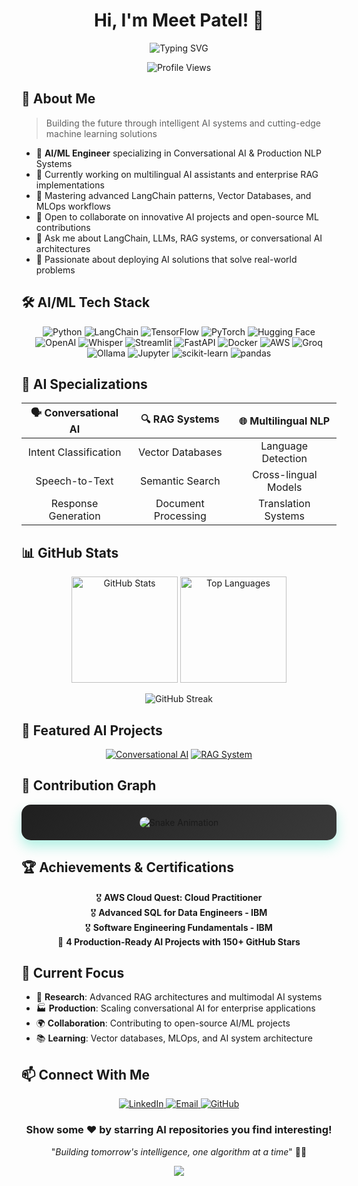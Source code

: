 <h1 align="center">Hi, I'm Meet Patel! 👋</h1>

<p align="center">
  <img src="https://readme-typing-svg.herokuapp.com?font=Fira+Code&duration=3000&pause=1000&color=00D4AA&center=true&vCenter=true&width=500&lines=AI%2FML+Engineer;Conversational+AI+Specialist;LangChain+Expert;RAG+Systems+Developer;Python+%26+Deep+Learning" alt="Typing SVG" />
</p>

<div align="center">
  <img src="https://komarev.com/ghpvc/?username=meeeetxd&style=flat-square&color=00D4AA" alt="Profile Views"/>
</div>

## 🤖 About Me

> Building the future through intelligent AI systems and cutting-edge machine learning solutions

- 🧠 **AI/ML Engineer** specializing in Conversational AI & Production NLP Systems
- 🔭 Currently working on multilingual AI assistants and enterprise RAG implementations
- 🌱 Mastering advanced LangChain patterns, Vector Databases, and MLOps workflows
- 👯 Open to collaborate on innovative AI projects and open-source ML contributions
- 💬 Ask me about LangChain, LLMs, RAG systems, or conversational AI architectures
- 🎯 Passionate about deploying AI solutions that solve real-world problems

## 🛠️ AI/ML Tech Stack

<p align="center">
  <img src="https://img.shields.io/badge/Python-3776AB?style=for-the-badge&logo=python&logoColor=white" alt="Python" />
  <img src="https://img.shields.io/badge/LangChain-1C3C3C?style=for-the-badge&logo=chainlink&logoColor=white" alt="LangChain" />
  <img src="https://img.shields.io/badge/TensorFlow-FF6F00?style=for-the-badge&logo=tensorflow&logoColor=white" alt="TensorFlow" />
  <img src="https://img.shields.io/badge/PyTorch-EE4C2C?style=for-the-badge&logo=pytorch&logoColor=white" alt="PyTorch" />
  <img src="https://img.shields.io/badge/Hugging_Face-FFD21E?style=for-the-badge&logo=huggingface&logoColor=black" alt="Hugging Face" />
  <img src="https://img.shields.io/badge/OpenAI-412991?style=for-the-badge&logo=openai&logoColor=white" alt="OpenAI" />
  <img src="https://img.shields.io/badge/Whisper-FF6B6B?style=for-the-badge&logo=openai&logoColor=white" alt="Whisper" />
  <img src="https://img.shields.io/badge/Streamlit-FF4B4B?style=for-the-badge&logo=streamlit&logoColor=white" alt="Streamlit" />
  <img src="https://img.shields.io/badge/FastAPI-005571?style=for-the-badge&logo=fastapi&logoColor=white" alt="FastAPI" />
  <img src="https://img.shields.io/badge/Docker-2496ED?style=for-the-badge&logo=docker&logoColor=white" alt="Docker" />
  <img src="https://img.shields.io/badge/AWS-232F3E?style=for-the-badge&logo=amazon-aws&logoColor=white" alt="AWS" />
  <img src="https://img.shields.io/badge/Groq-000000?style=for-the-badge&logo=groq&logoColor=white" alt="Groq" />
  <img src="https://img.shields.io/badge/Ollama-000000?style=for-the-badge&logo=ollama&logoColor=white" alt="Ollama" />
  <img src="https://img.shields.io/badge/Jupyter-F37626?style=for-the-badge&logo=jupyter&logoColor=white" alt="Jupyter" />
  <img src="https://img.shields.io/badge/scikit_learn-F7931E?style=for-the-badge&logo=scikit-learn&logoColor=white" alt="scikit-learn" />
  <img src="https://img.shields.io/badge/pandas-150458?style=for-the-badge&logo=pandas&logoColor=white" alt="pandas" />
</p>

## 🎯 AI Specializations

<div align="center">
  
| 🗣️ **Conversational AI** | 🔍 **RAG Systems** | 🌐 **Multilingual NLP** |
|:---:|:---:|:---:|
| Intent Classification | Vector Databases | Language Detection |
| Speech-to-Text | Semantic Search | Cross-lingual Models |
| Response Generation | Document Processing | Translation Systems |

</div>

## 📊 GitHub Stats

<div align="center">
  <img src="https://github-readme-stats.vercel.app/api?username=meeeetxd&show_icons=true&theme=algolia&hide_border=true&count_private=true&bg_color=0D1117&title_color=00D4AA&icon_color=00D4AA&text_color=c9d1d9&ring_color=00D4AA" alt="GitHub Stats" height="170" />
  <img src="https://github-readme-stats.vercel.app/api/top-langs/?username=meeeetxd&layout=compact&theme=algolia&hide_border=true&bg_color=0D1117&title_color=00D4AA&text_color=c9d1d9" alt="Top Languages" height="170" />
</div>

<p align="center">
  <img src="https://github-readme-streak-stats.herokuapp.com/?user=meeeetxd&theme=algolia&hide_border=true&background=0D1117&stroke=0D1117&fire=00D4AA&currStreakLabel=00D4AA&sideLabels=00D4AA" alt="GitHub Streak" />
</p>

## 🚀 Featured AI Projects

<div align="center">
  
[![Conversational AI](https://github-readme-stats.vercel.app/api/pin/?username=meeeetxd&repo=conversational-ai-assistant&theme=algolia&hide_border=true&bg_color=0D1117&title_color=00D4AA&text_color=c9d1d9)](https://github.com/meeeetxd/conversational-ai-assistant)
[![RAG System](https://github-readme-stats.vercel.app/api/pin/?username=meeeetxd&repo=pdf-rag-system&theme=algolia&hide_border=true&bg_color=0D1117&title_color=00D4AA&text_color=c9d1d9)](https://github.com/meeeetxd/pdf-rag-system)

</div>

## 🐍 Contribution Graph

<div align="center" style="position: relative; padding: 20px; background: linear-gradient(135deg, #1f1f1f, #3a3a3a); border-radius: 15px; box-shadow: 0 10px 20px rgba(0, 212, 170, 0.3);">
  <img src="https://github.com/meeeetxd/meeeetxd/blob/output/github-contribution-grid-snake-dark.svg" alt="Snake Animation" style="max-width: 100%; height: auto; border-radius: 10px;" />
</div>

## 🏆 Achievements & Certifications

<div align="center">
  
🎖️ **AWS Cloud Quest: Cloud Practitioner**  
🎖️ **Advanced SQL for Data Engineers - IBM**  
🎖️ **Software Engineering Fundamentals - IBM**  
🚀 **4 Production-Ready AI Projects with 150+ GitHub Stars**

</div>

## 💼 Current Focus

- 🔬 **Research**: Advanced RAG architectures and multimodal AI systems
- 🏭 **Production**: Scaling conversational AI for enterprise applications  
- 🌍 **Collaboration**: Contributing to open-source AI/ML projects
- 📚 **Learning**: Vector databases, MLOps, and AI system architecture

## 📫 Connect With Me

<p align="center">
  <a href="https://linkedin.com/in/meet-patel21" target="_blank">
    <img src="https://img.shields.io/badge/LinkedIn-0077B5?style=for-the-badge&logo=linkedin&logoColor=white" alt="LinkedIn" />
  </a>
  <a href="mailto:meethilpatel92@gmail.com" target="_blank">
    <img src="https://img.shields.io/badge/Email-D14836?style=for-the-badge&logo=gmail&logoColor=white" alt="Email" />
  </a>
  <a href="https://github.com/meeeetxd" target="_blank">
    <img src="https://img.shields.io/badge/GitHub-100000?style=for-the-badge&logo=github&logoColor=white" alt="GitHub" />
  </a>
</p>

<div align="center">
  
  ### Show some ❤️ by starring AI repositories you find interesting!
  
  "*Building tomorrow's intelligence, one algorithm at a time*" 🤖✨
  
</div>

<p align="center">
  <img src="https://capsule-render.vercel.app/api?type=waving&color=gradient&customColorList=0,2,2,5,30&height=100&section=footer" />
</p>
